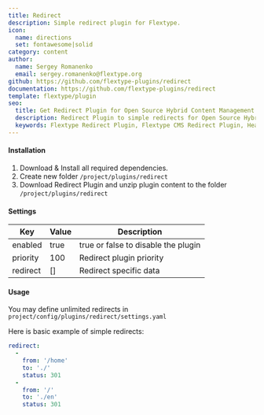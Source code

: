 ```yaml
---
title: Redirect
description: Simple redirect plugin for Flextype.
icon:
  name: directions
  set: fontawesome|solid
category: content
author:
  name: Sergey Romanenko
  email: sergey.romanenko@flextype.org
github: https://github.com/flextype-plugins/redirect
documentation: https://github.com/flextype-plugins/redirect
template: flextype/plugin
seo:
  title: Get Redirect Plugin for Open Source Hybrid Content Management System | Flextype
  description: Redirect Plugin to simple redirects for Open Source Hybrid Content Management System
  keywords: Flextype Redirect Plugin, Flextype CMS Redirect Plugin, Headless CMS Redirect Plugin, Download Flat File CMS Redirect Plugin, Download Flat File Content Management System Redirect Plugin, Download PHP CMS Redirect Plugin, Redirect Plugin, Plugin, Redirect, Content, Management, System, PHP, CMS
---
```


#### Installation

1. Download & Install all required dependencies.
2. Create new folder `/project/plugins/redirect`
3. Download Redirect Plugin and unzip plugin content to the folder `/project/plugins/redirect`

#### Settings

| Key | Value | Description |
|---|---|---|
| enabled | true | true or false to disable the plugin |
| priority | 100 | Redirect plugin priority |
| redirect | [] | Redirect specific data |

#### Usage

You may define unlimited redirects in `project/config/plugins/redirect/settings.yaml`

Here is basic example of simple redirects:

```yaml
redirect:
  -
    from: '/home'
    to: './'
    status: 301
  -
    from: '/'
    to: './en'
    status: 301
```
